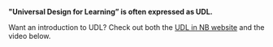 **"Universal Design for Learning” is often expressed as UDL.**

Want an introduction to UDL? Check out both the [UDL in NB website](https://udl.nbed.ca/) and the video below.
